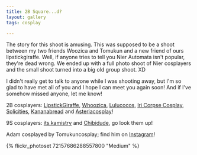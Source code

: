 ```yaml
---
title: 2B Square...d?
layout: gallery
tags: cosplay

---
```


The story for this shoot is amusing. This was supposed to be a shoot between my two friends Woozica and Tomukun and a new friend of ours lipstickgiraffe. Well, if anyone tries to tell you Nier Automata isn't popular, they're dead wrong. We ended up with a full photo shoot of Nier cosplayers and the small shoot turned into a big old group shoot. XD

I didn't really get to talk to anyone while I was shooting away, but I'm so glad to have met all of you and I hope I can meet you again soon! And if I've somehow missed anyone, let me know!

2B cosplayers: [LipstickGiraffe](https://www.instagram.com/lipstickgiraffe/), [Whoozica](https://www.instagram.com/whoozica/), [Lulucocos](https://www.instagram.com/lulucocos/), [Iri Corpse Cosplay](https://www.facebook.com/IriCorpseCosplay/), [Solicities](https://www.instagram.com/solicities/), [Kananabread](https://www.instagram.com/kananabread/) and [Asteriacosplay](https://www.instagram.com/asteriacosplay/)! 

9S cosplayers: [its.kamistry](https://www.instagram.com/its.kamistry/) and [Chibidude](https://www.instagram.com/chibidudecosplay/), go look them up!

Adam cosplayed by Tomukuncosplay; find him on [Instagram](https://www.instagram.com/tomukuncosplay/)!

{% flickr_photoset 72157686288557800 "Medium" %}